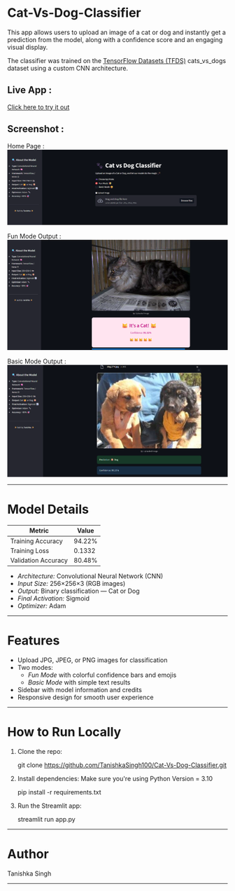# Cat-Vs-Dog-Classifier

This app allows users to upload an image of a cat or dog and instantly get a prediction from the model, along with a confidence score and an engaging visual display.

The classifier was trained on the [TensorFlow Datasets (TFDS)](https://www.tensorflow.org/datasets/catalog/cats_vs_dogs) cats_vs_dogs dataset using a custom CNN architecture.

## Live App : 
[Click here to try it out](https://cat-vs-dog-classifier-qlbtxvb4npuummbol6xk8f.streamlit.app/)

## Screenshot : 

Home Page :
[![Home Page](/screenshots/home.png)](/screenshots/home.png)

Fun Mode Output :
[![Fun Mode Output](/screenshots/fun_mode_output.png)](/screenshots/fun_mode_output.png)

Basic Mode Output :
[![Basic Mode Output](/screenshots/basic_mode_output.png)](/screenshots/basic_mode_output.png)

---

# Model Details

| Metric               | Value       |
|----------------------|-------------|
| Training Accuracy    | 94.22%      |
| Training Loss        | 0.1332      |
| Validation Accuracy  | 80.48%      |

- *Architecture:* Convolutional Neural Network (CNN)
- *Input Size:* 256×256×3 (RGB images)
- *Output:* Binary classification — Cat or Dog 
- *Final Activation:* Sigmoid
- *Optimizer:* Adam

---

# Features

- Upload JPG, JPEG, or PNG images for classification
- Two modes:  
  - *Fun Mode* with colorful confidence bars and emojis  
  - *Basic Mode* with simple text results
- Sidebar with model information and credits
- Responsive design for smooth user experience

---

# How to Run Locally

1. Clone the repo:

   git clone https://github.com/TanishkaSingh100/Cat-Vs-Dog-Classifier.git

2. Install dependencies: Make sure you're using Python Version = 3.10

   pip install -r requirements.txt

3. Run the Streamlit app:

   streamlit run app.py

---

# Author

Tanishka Singh

---
